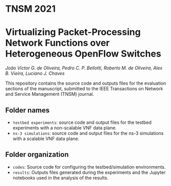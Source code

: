 # TNSM 2021

# Virtualizing Packet-Processing Network Functions over Heterogeneous OpenFlow Switches
_João Victor G. de Oliveira, Pedro C. P. Bellotti, Roberto M. de Oliveira, Alex B. Vieira, Luciano J. Chaves_

This repository contains the source code and outputs files for the evaluation sections of the manuscript, submitted to the IEEE Transactions on Network and Service Management (TNSM) journal.

## Folder names
* <code>testbed experiments</code>: source code and output files for the testbed experiments with a non-scalable VNF data plane.
* <code>ns-3 simulations</code>: source code and output files for the ns-3 simulations with a scalable VNF data plane.

## Folder organization
* <code>codes</code>: Source code for configuring the testbed/simulation environments.
* <code>results</code>: Outputs files generated during the experiments and the Jupyter notebooks used in the analysis of the results.
